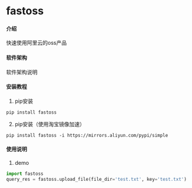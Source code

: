 # fastoss

#### 介绍
快速使用阿里云的oss产品

#### 软件架构
软件架构说明


#### 安装教程

1.  pip安装
```shell script
pip install fastoss
```
2.  pip安装（使用淘宝镜像加速）
```shell script
pip install fastoss -i https://mirrors.aliyun.com/pypi/simple
```

#### 使用说明

1.  demo
```python
import fastoss
query_res = fastoss.upload_file(file_dir='test.txt', key='test.txt')
```